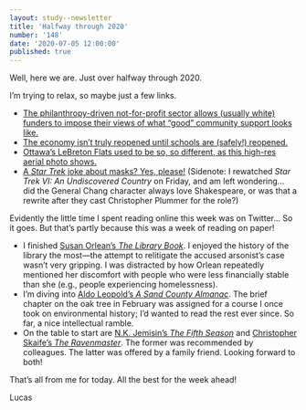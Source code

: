 ```yaml
---
layout: study--newsletter
title: 'Halfway through 2020'
number: '148'
date: '2020-07-05 12:00:00'
published: true
---
```


Well, here we are. Just over halfway through 2020.

I’m trying to relax, so maybe just a few links. 

- [The philanthropy-driven not-for-profit sector allows (usually white) funders to impose their views of what “good” community support looks like.](https://twitter.com/tiffani/status/1279518866008412160)
- [The economy isn’t truly reopened until schools are (safely!) reopened.](https://twitter.com/ldobsonhughes/status/1276684680750907397)
- [Ottawa’s LeBreton Flats used to be so, so different, as this high-res aerial photo shows.](https://www.flickr.com/photos/chris_in_ottawa/50024432577/in/photostream/)
- [A _Star Trek_ joke about masks? Yes, please!](https://twitter.com/scalzi/status/1278051194632536064) (Sidenote: I rewatched _Star Trek VI: An Undiscovered Country_ on Friday, and am left wondering… did the General Chang character always love Shakespeare, or was that a rewrite after they cast Christopher Plummer for the role?)

Evidently the little time I spent reading online this week was on Twitter… So it goes. But that’s partly because this was a week of reading on paper!

- I finished [Susan Orlean’s _The Library Book_](https://www.goodreads.com/book/show/39507318-the-library-book). I enjoyed the history of the library the most—the attempt to relitigate the accused arsonist’s case wasn’t very gripping. I was distracted by how Orlean repeatedly mentioned her discomfort with people who were less financially stable than she (e.g., people experiencing homelessness).
- I’m diving into [Aldo Leopold’s _A Sand County Almanac_](https://www.aldoleopold.org/about/aldo-leopold/sand-county-almanac/). The brief chapter on the oak tree in February was assigned for a course I once took on environmental history; I’d wanted to read the rest ever since. So far, a nice intellectual ramble.
- On the table to start are [N.K. Jemisin’s _The Fifth Season_](http://nkjemisin.com/books/the-fifth-season/) and [Christopher Skaife’s _The Ravenmaster_](https://ravenmaster.org/#books). The former was recommended by colleagues. The latter was offered by a family friend. Looking forward to both!

That’s all from me for today. All the best for the week ahead!

Lucas